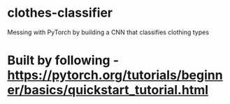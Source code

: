 # clothes-classifier
Messing with PyTorch by building a CNN that classifies clothing types

# Built by following - https://pytorch.org/tutorials/beginner/basics/quickstart_tutorial.html

